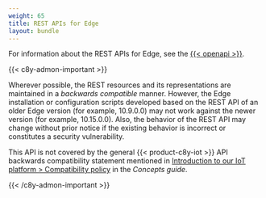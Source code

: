 ```yaml
---
weight: 65
title: REST APIs for Edge
layout: bundle
---
```


For information about the REST APIs for Edge, see the [{{< openapi >}}](https://cumulocity.com/api/edge/10.17.0/).

{{< c8y-admon-important >}}

Wherever possible, the REST resources and its representations are maintained in a *backwards compatible* manner. However, the Edge installation or configuration scripts developed based on the REST API of an older Edge version (for example, 10.9.0.0) may not work against the newer version (for example, 10.15.0.0). Also, the behavior of the REST API may change without prior notice if the existing behavior is incorrect or constitutes a security vulnerability.

This API is not covered by the general {{< product-c8y-iot >}} API backwards compatibility statement mentioned in [Introduction to our IoT platform > Compatibility policy](/concepts/introduction/#compatibility-policy) in the *Concepts guide*.

{{< /c8y-admon-important >}}
